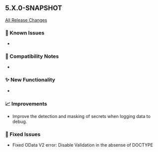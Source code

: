 ## 5.X.0-SNAPSHOT

[All Release Changes](https://github.com/SAP/cloud-sdk-java/releases)

### 🚧 Known Issues

- 

### 🔧 Compatibility Notes

- 

### ✨ New Functionality

- 

### 📈 Improvements

- Improve the detection and masking of secrets when logging data to debug.

### 🐛 Fixed Issues

- Fixed OData V2 error: Disable Validation in the absense of DOCTYPE
